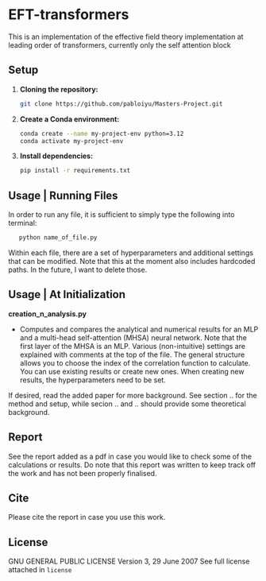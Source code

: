 # EFT-transformers
This is an implementation of the effective field theory implementation at leading order of transformers, currently only the self attention block

## Setup

1. **Cloning the repository:**

   ```bash
   git clone https://github.com/pabloiyu/Masters-Project.git

2. **Create a Conda environment:**

   ```bash
   conda create --name my-project-env python=3.12 
   conda activate my-project-env

3. **Install dependencies:**

   ```bash
   pip install -r requirements.txt 

## Usage | Running Files

In order to run any file, it is sufficient to simply type the following into terminal:

   ```bash
      python name_of_file.py
   ```

Within each file, there are a set of hyperparameters and additional settings that can be modified. Note that this at the moment also includes hardcoded paths. In the future, I want to delete those.

## Usage | At Initialization
**creation_n_analysis.py**

   * Computes and compares the analytical and numerical results for an MLP and a multi-head self-attention (MHSA) neural network. Note that the first layer of the MHSA is an MLP. Various (non-intuitive) settings are explained with comments at the top of the file. The general structure allows you to choose the index of the correlation function to calculate. You can use existing results or create new ones. When creating new results, the hyperparameters need to be set.
   
   If desired, read the added paper for more background. See section .. for the method and setup, while secion .. and .. should provide some theoretical background.

## Report
See the report added as a pdf in case you would like to check some of the calculations or results. Do note that this report was written to keep track off the work and has not been properly finalised.

## Cite
Please cite the report in case you use this work.

## License
GNU GENERAL PUBLIC LICENSE Version 3, 29 June 2007
See full license attached in `license`
